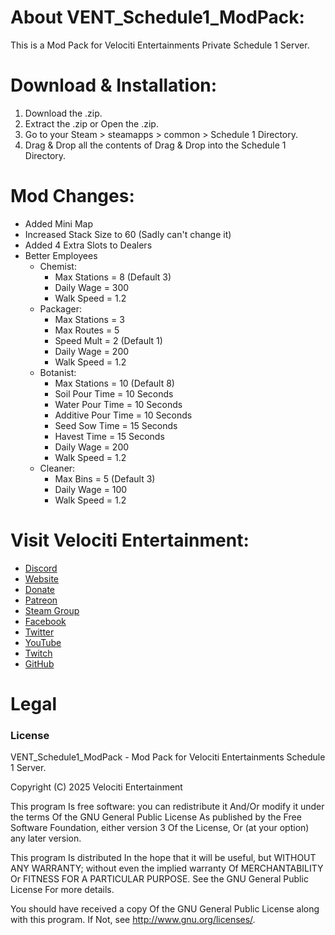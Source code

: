 # About VENT_Schedule1_ModPack:
This is a Mod Pack for Velociti Entertainments Private Schedule 1 Server.

# Download & Installation:
1) Download the .zip.
2) Extract the .zip or Open the .zip.
3) Go to your Steam > steamapps > common > Schedule 1 Directory.
4) Drag & Drop all the contents of Drag & Drop into the Schedule 1 Directory.

# Mod Changes:
- Added Mini Map
- Increased Stack Size to 60 (Sadly can't change it)
- Added 4 Extra Slots to Dealers
- Better Employees
  - Chemist:
    - Max Stations = 8 (Default 3)
	- Daily Wage = 300
	- Walk Speed = 1.2
  - Packager:
    - Max Stations = 3
	- Max Routes = 5
	- Speed Mult = 2 (Default 1)
	- Daily Wage = 200
	- Walk Speed = 1.2
  - Botanist:
    - Max Stations = 10 (Default 8)
	- Soil Pour Time = 10 Seconds
	- Water Pour Time = 10 Seconds
	- Additive Pour Time = 10 Seconds
	- Seed Sow Time = 15 Seconds
	- Havest Time = 15 Seconds
	- Daily Wage = 200
	- Walk Speed = 1.2
  - Cleaner:
    - Max Bins = 5 (Default 3)
	- Daily Wage = 100
	- Walk Speed = 1.2

# Visit Velociti Entertainment:
* [Discord]( https://discord.velocitientertainment.com )
* [Website]( https://www.velocitientertainment.com )
* [Donate]( https://velocitientertainment.weebly.com/donations.html )
* [Patreon]( https://www.patreon.com/VelocitiEntertainment?fan_landing=true )
* [Steam Group]( https://steamcommunity.com/groups/velocitientertainment )
* [Facebook]( https://facebook.com/VelocitiEntertainment )
* [Twitter]( https://twitter.com/VelocitiEnt )
* [YouTube]( https://youtube.com/user/HumanTree92 )
* [Twitch]( https://twitch.tv/humantree92 )
* [GitHub]( https://github.com/HumanTree92 )

# Legal
### License
VENT_Schedule1_ModPack - Mod Pack for Velociti Entertainments Schedule 1 Server.

Copyright (C) 2025 Velociti Entertainment

This program Is free software: you can redistribute it And/Or modify it under the terms Of the GNU General Public License As published by the Free Software Foundation, either version 3 Of the License, Or (at your option) any later version.

This program Is distributed In the hope that it will be useful, but WITHOUT ANY WARRANTY; without even the implied warranty Of MERCHANTABILITY Or FITNESS FOR A PARTICULAR PURPOSE. See the GNU General Public License For more details.

You should have received a copy Of the GNU General Public License along with this program. If Not, see http://www.gnu.org/licenses/.
